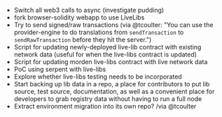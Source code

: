 * Switch all web3 calls to async (investigate pudding)
* fork browser-solidity webapp to use LiveLibs
* Try to send signed/raw transactions (via @tcoulter: "You can use the provider-engine to do translations from `sendTransaction` to `sendRawTransaction` before they hit the server.")
* Script for updating newly-deployed live-lib contract with existing network data (useful for when the live-libs contract is updated)
* Script for updating morden live-libs contract with live network data
* PoC using serpent with live-libs
* Explore whether live-libs testing needs to be incorporated
* Start backing up lib data in a repo, a place for contributors to put lib source, test source, documentation, as well as a convenient place for developers to grab registry data without having to run a full node
* Extract environment migration into its own repo? /via @tcoulter
